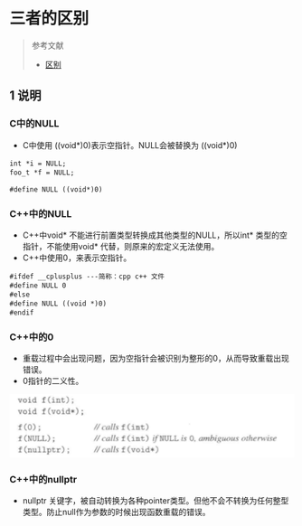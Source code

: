 # 三者的区别

> 参考文献
> * [区别](https://blog.csdn.net/weixin_34372728/article/details/93370550?utm_medium=distribute.pc_feed_404.none-task-blog-BlogCommendFromMachineLearnPai2-1.nonecase&dist_request_id=1328602.12458.16149341728211257&depth_1-utm_source=distribute.pc_feed_404.none-task-blog-BlogCommendFromMachineLearnPai2-1.nonecas)


## 1 说明

### C中的NULL

* C中使用 ((void*)0)表示空指针。NULL会被替换为 ((void*)0)
```
int *i = NULL;
foo_t *f = NULL;
```

```
#define NULL ((void*)0)
```

### C++中的NULL
* C++中void* 不能进行前置类型转换成其他类型的NULL，所以int* 类型的空指针，不能使用void* 代替，则原来的宏定义无法使用。
* C++中使用0，来表示空指针。
```
#ifdef __cplusplus ---简称：cpp c++ 文件
#define NULL 0
#else
#define NULL ((void *)0)
#endif
```

### C++中的0

* 重载过程中会出现问题，因为空指针会被识别为整形的0，从而导致重载出现错误。
* 0指针的二义性。

![](2021-03-05-17-00-11.png)

### C++中的nullptr
* nullptr 关键字，被自动转换为各种pointer类型。但他不会不转换为任何整型类型。防止null作为参数的时候出现函数重载的错误。
